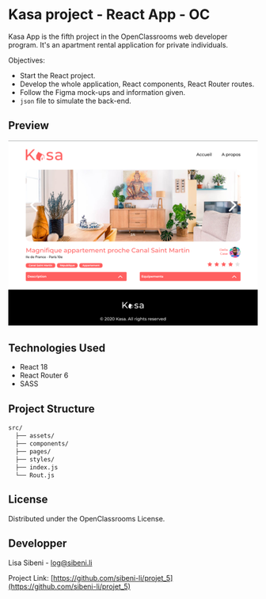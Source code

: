 # Kasa project - React App - OC

Kasa App is the fifth project in the OpenClassrooms web developer program. It's an apartment rental application for private individuals.

Objectives: 
- Start the React project. 
- Develop the whole application, React components, React Router routes. 
- Follow the Figma mock-ups and information given. 
- `json` file to simulate the back-end.


## Preview

![Preview 'Logement' page](./src/assets/previewReadme.png)


## Technologies Used

- React 18
- React Router 6
- SASS


## Project Structure

```
src/
  ├── assets/
  ├── components/
  ├── pages/
  ├── styles/
  ├── index.js
  └── Rout.js
```


## License

Distributed under the OpenClassrooms License.


## Developper

Lisa Sibeni - log@sibeni.li

Project Link: [https://github.com/sibeni-li/projet_5](https://github.com/sibeni-li/projet_5)
